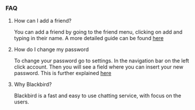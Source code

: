 ### FAQ

1. How can I add a friend?

    You can add a friend by going to the friend menu, clicking on add and typing in their name. A more detailed guide can be found [here](/help/Friends/Add%20a%20friend)

2. How do I change my password 

    To change your password go to settings. In the navigation bar on the left click account. Then you will see a field where you can insert your new password. This is further explained [here](/help/account/Changing%20password)

3. Why Blackbird?

    Blackbird is a fast and easy to use chatting service, with focus on the users. 

